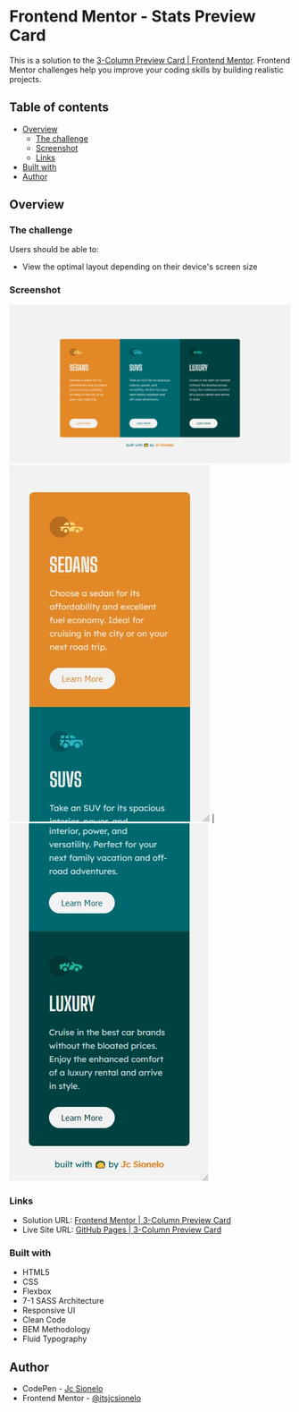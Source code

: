 # Frontend Mentor - Stats Preview Card

This is a solution to the [3-Column Preview Card | Frontend Mentor](https://www.frontendmentor.io/challenges/3column-preview-card-component-pH92eAR2-). Frontend Mentor challenges help you improve your coding skills by building realistic projects. 

## Table of contents

- [Overview](#overview)
  - [The challenge](#the-challenge)
  - [Screenshot](#screenshot)
  - [Links](#links)
- [Built with](#built-with)
- [Author](#author)

## Overview

### The challenge

Users should be able to:

- View the optimal layout depending on their device's screen size

### Screenshot

![./design/screenshot/desktop-sc.png](./design/screenshot/desktop-sc.png)
![./design/screenshot/mobile-sc1.jpg](./design/screenshot/mobile-sc1.jpg) | ![./design/screenshot/mobile-sc2.jpg](./design/screenshot/mobile-sc2.jpg)

### Links

- Solution URL: [Frontend Mentor | 3-Column Preview Card](https://www.frontendmentor.io/solutions/3column-card-mobilefirst-flexbox-bem-71-sass-architecture-x0FXJAFdN)
- Live Site URL: [GitHub Pages | 3-Column Preview Card](https://itsjcsionelo.github.io/columncard/)

### Built with

- HTML5
- CSS
- Flexbox
- 7-1 SASS Architecture
- Responsive UI
- Clean Code
- BEM Methodology
- Fluid Typography

## Author

- CodePen - [Jc Sionelo](https://codepen.io/jcsionelo)
- Frontend Mentor - [@itsjcsionelo](https://www.frontendmentor.io/profile/itsjcsionelo)
